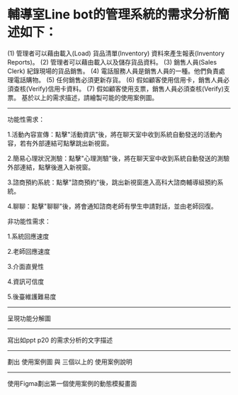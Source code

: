 #  輔導室Line bot的管理系統的需求分析簡述如下：
(1) 管理者可以藉由載入(Load) 貨品清單(Inventory) 資料來產生報表(Inventory Reports)。
(2) 管理者可以藉由載入以及儲存貨品資料。
(3) 銷售人員(Sales Clerk) 紀錄現場的貨品銷售。
(4) 電話服務人員是銷售人員的一種。他們負責處理電話購物。
(5) 任何銷售必須更新存貨。
(6) 假如顧客使用信用卡，銷售人員必須查核(Verify)信用卡資料。
(7) 假如顧客使用支票，銷售人員必須查核(Verify)支票。
基於以上的需求描述，請繪製可能的使用案例圖。

---

功能性需求：

1.活動內容宣傳：點擊"活動資訊"後，將在聊天室中收到系統自動發送的活動內容，若有外部連結可點擊跳出新視窗。

2.簡易心理狀況測驗：點擊"心理測驗"後，將在聊天室中收到系統自動發送的測驗外部連結，點擊後進入新視窗。

3.諮商預約系統：點擊"諮商預約"後，跳出新視窗進入高科大諮商輔導組預約系統。

4.聊聊：點擊"聊聊"後，將會通知諮商老師有學生申請對話，並由老師回復。

非功能性需求：

1.系統回應速度

2.老師回應速度

3.介面直覺性

4.資訊可信度

5.後臺維護難易度

---

呈現功能分解圖

---


寫出如ppt p20 的需求分析的文字描述

---


劃出 使用案例圖 與 三個以上的 使用案例說明

---


使用Figma劃出第一個使用案例的動態模擬畫面
